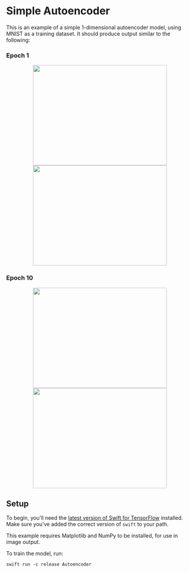 # Simple Autoencoder

This is an example of a simple 1-dimensional autoencoder model, using MNIST as a training dataset. It should produce output similar to the following:

### Epoch 1
<p align="center">
<img src="images/epoch-1-input.png" height="270" width="360">
<img src="images/epoch-1-output.png" height="270" width="360">
</p>

### Epoch 10
<p align="center">
<img src="images/epoch-10-input.png" height="270" width="360">
<img src="images/epoch-10-output.png" height="270" width="360">
</p>


## Setup

To begin, you'll need the [latest version of Swift for
TensorFlow](https://github.com/tensorflow/swift/blob/master/Installation.md)
installed. Make sure you've added the correct version of `swift` to your path.

This example requires Matplotlib and NumPy to be installed, for use in image output.

To train the model, run:

```
swift run -c release Autoencoder
```
